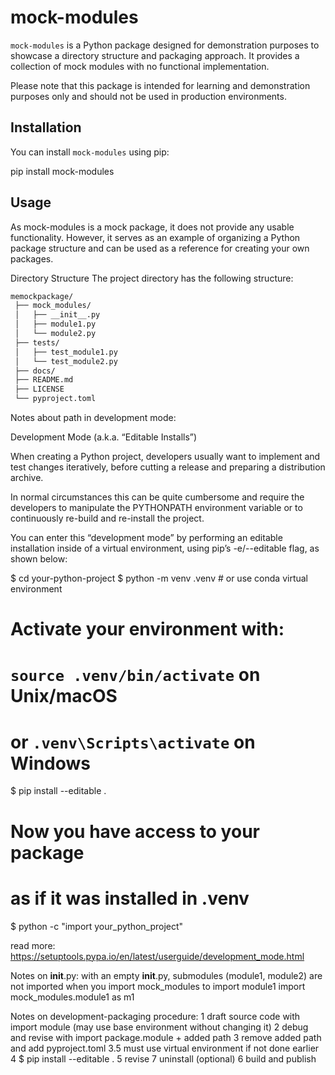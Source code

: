 # mock-modules

`mock-modules` is a Python package designed for demonstration purposes to showcase a directory structure and packaging approach. It provides a collection of mock modules with no functional implementation.

Please note that this package is intended for learning and demonstration purposes only and should not be used in production environments.

## Installation

You can install `mock-modules` using pip:

pip install mock-modules


## Usage
As mock-modules is a mock package, it does not provide any usable functionality. However, it serves as an example of organizing a Python package structure and can be used as a reference for creating your own packages.

Directory Structure
The project directory has the following structure:
```bash
memockpackage/
 ├── mock_modules/
 │   ├── __init__.py
 │   ├── module1.py
 │   └── module2.py
 ├── tests/
 │   ├── test_module1.py
 │   └── test_module2.py
 ├── docs/
 ├── README.md
 ├── LICENSE
 └── pyproject.toml
 ```

Notes about path in development mode: 

Development Mode (a.k.a. “Editable Installs”)

When creating a Python project, developers usually want to implement and test changes iteratively, before cutting a release and preparing a distribution archive.

In normal circumstances this can be quite cumbersome and require the developers to manipulate the PYTHONPATH environment variable or to continuously re-build and re-install the project.

You can enter this “development mode” by performing an editable installation inside of a virtual environment, using pip’s -e/--editable flag, as shown below:

$ cd your-python-project
$ python -m venv .venv  # or use conda virtual environment
# Activate your environment with:
#      `source .venv/bin/activate` on Unix/macOS
# or   `.venv\Scripts\activate` on Windows

$ pip install --editable .

# Now you have access to your package
# as if it was installed in .venv
$ python -c "import your_python_project"


read more: https://setuptools.pypa.io/en/latest/userguide/development_mode.html


Notes on __init__.py:
with an empty __init__.py, submodules (module1, module2) are not imported when you import mock_modules
to import module1
import mock_modules.module1 as m1



Notes on development-packaging procedure:
1 draft source code with import module (may use base environment without changing it)
2 debug and revise with import package.module + added path
3 remove added path and add pyproject.toml
3.5 must use virtual environment if not done earlier
4 $ pip install --editable .
5 revise
7 uninstall (optional)
6 build and publish